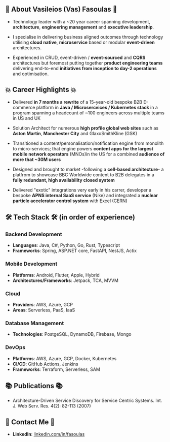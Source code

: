 ## 🔎 About Vasileios (Vas) Fasoulas 🔎

- Technology leader with a ~20 year career spanning development, **architecture**, **engineering management** and **executive leadership**.

- I specialise in delivering business aligned outcomes through technology utilising **cloud native**, **microservice** based or modular **event-driven** architectures.

- Experienced in CRUD, event-driven / **event-sourced** and **CQRS** architectures but foremost putting together **product engineering teams** delivering end-to-end **initiatives from inception to day-2 operations** and optimisation.       

## 💥 Career Highlights 💥
- Delivered **in 7 months a rewrite** of a 15-year-old bespoke B2B E-commerce platform in **Java / Microsercvices / Kubernetes stack** in a program spanning a headcount of ~100 engineers across multiple teams in US and UK
  
- Solution Architect for numerous **high profile global web sites** such as **Aston Martin**, **Manchester City** and GlaxoSmithKline (GSK)
  
- Transitioned a content/personalisation/notification engine from monolith to micro-services; that engine powers **content apps for the largest mobile network operators** (MNOs)in the US for a combined **audience of more that ~30M users**
  
- Designed and brought to market -following a **cell-based architecture**- a platfrom to showcase BBC Worldwide content to B2B delegates in a **fully redundant, high availability closed system**
  
- Delivered "exotic" integrations very early in his carrer, developer a bespoke **APNS internal SaaS service** (Nike) and integrated a **nuclear particle accelerator control system** with Excel (CERN) 

## 🛠️ Tech Stack 🛠️ (in order of experience)
### Backend Development
- **Languages**: Java, C#, Python, Go, Rust, Typescript
- **Frameworks**: Spring, ASP.NET core, FastAPI, NestJS, Actix

### Mobile Development
- **Platforms**: Android, Flutter, Apple, Hybrid
- **Architectures/Frameworks**: Jetpack, TCA, MVVM

### Cloud
- **Providers**: AWS, Azure, GCP
- **Areas**: Serverless, PaaS, IaaS
 
### Database Management
- **Technologies**: PostgeSQL, DynamoDB, Firebase, Mongo

### DevOps
- **Platforms**: AWS, Azure, GCP, Docker, Kubernetes
- **CI/CD**: GitHub Actions, Jenkins
- **Frameworks**: Terraform, Serverless, SAM

## 📚 Publications 📚
- Architecture-Driven Service Discovery for Service Centric Systems. Int. J. Web Serv. Res. 4(2): 82-113 (2007)
    
## 📨 Contact Me 📨
- **LinkedIn**: [linkedin.com/in/fasoulas](https://linkedin.com/in/fasoulas)
